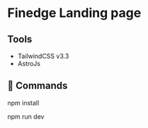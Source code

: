 <h1>Finedge Landing page</h1>




## Tools
- TailwindCSS v3.3
- AstroJs 



## 🧞 Commands

npm install

npm run dev

